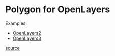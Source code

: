 # Polygon for OpenLayers

Examples:
* [OpenLayers2](ol2/eol-ol2-polygon.html)
* [OpenLayers3](ol3/eol-polygon.html)

[source](https://github.com/NCAR/openlayers-polygon)
